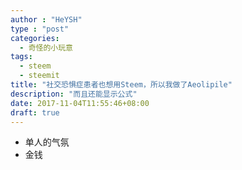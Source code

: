 ```yaml
---
author : "HeYSH"
type : "post"
categories:
  - 奇怪的小玩意
tags:
  - steem
  - steemit
title: "社交恐惧症患者也想用Steem，所以我做了Aeolipile"
description: "而且还能显示公式"
date: 2017-11-04T11:55:46+08:00
draft: true
---
```


* 单人的气氛
* 金钱

